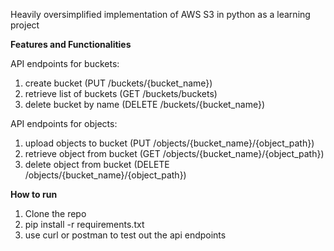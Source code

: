 Heavily oversimplified implementation of AWS S3 in python as a learning project

**Features and Functionalities**

API endpoints for buckets:
1. create bucket (PUT /buckets/{bucket_name})
2. retrieve list of buckets (GET /buckets/buckets)
3. delete bucket by name (DELETE /buckets/{bucket_name})

API endpoints for objects:
1. upload objects to bucket (PUT /objects/{bucket_name}/{object_path})
2. retrieve object from bucket (GET /objects/{bucket_name}/{object_path})
3. delete object from bucket (DELETE /objects/{bucket_name}/{object_path})

**How to run**
1. Clone the repo
2. pip install -r requirements.txt
3. use curl or postman to test out the api endpoints
